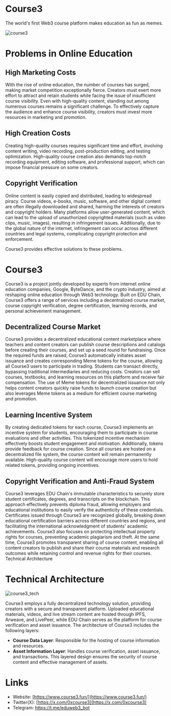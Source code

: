 # Course3
The world's first Web3 course platform makes education as fun as memes.

![course3](https://github.com/user-attachments/assets/5a2a9dff-bd61-45cf-9aa7-f159ebede0f2)



# Problems in Online Education
## High Marketing Costs 
With the rise of online education, the number of courses has surged, making market competition exceptionally fierce. Creators must exert more effort to attract and retain students while facing the issue of insufficient course visibility. Even with high-quality content, standing out among numerous courses remains a significant challenge. To effectively capture the audience and enhance course visibility, creators must invest more resources in marketing and promotion.

## High Creation Costs 
Creating high-quality courses requires significant time and effort, involving content writing, video recording, post-production editing, and testing optimization. High-quality course creation also demands top-notch recording equipment, editing software, and professional support, which can impose financial pressure on some creators.

## Copyright Verification 
Online content is easily copied and distributed, leading to widespread piracy. Course videos, e-books, music, software, and other digital content are often illegally downloaded and shared, harming the interests of creators and copyright holders. Many platforms allow user-generated content, which can lead to the upload of unauthorized copyrighted materials (such as video clips, music, images), resulting in infringement issues. Additionally, due to the global nature of the internet, infringement can occur across different countries and legal systems, complicating copyright protection and enforcement.

Course3 provides effective solutions to these problems.

# Course3
Course3 is a project jointly developed by experts from internet online education companies, Google, ByteDance, and the crypto industry, aimed at reshaping online education through Web3 technology. Built on EDU Chain, Course3 offers a range of services including a decentralized course market, course copyright verification, degree certification, learning records, and personal achievement management.

## Decentralized Course Market 
Course3 provides a decentralized educational content marketplace where teachers and content creators can publish course descriptions and catalogs before creating their courses, and set up a seed round for fundraising. Once the required funds are raised, Course3 automatically initiates asset issuance and creates corresponding Meme tokens for the course, allowing all Course3 users to participate in trading.
Students can transact directly, bypassing traditional intermediaries and reducing costs. Creators can sell courses, textbooks, and learning resources on this platform and receive fair compensation. The use of Meme tokens for decentralized issuance not only helps content creators quickly raise funds to launch course creation but also leverages Meme tokens as a medium for efficient course marketing and promotion.

## Learning Incentive System 
By creating dedicated tokens for each course, Course3 implements an incentive system for students, encouraging them to participate in course evaluations and other activities. This tokenized incentive mechanism effectively boosts student engagement and motivation. Additionally, tokens provide feedback for course creation. Since all courses are hosted on a decentralized file system, the course content will remain permanently available. High-quality course content will encourage more users to hold related tokens, providing ongoing incentives.

## Copyright Verification and Anti-Fraud System 
Course3 leverages EDU Chain's immutable characteristics to securely store student certificates, degrees, and transcripts on the blockchain. This approach effectively prevents diploma fraud, allowing employers and educational institutions to easily verify the authenticity of these credentials. Certificates issued through Course3 are recognized globally, breaking down educational certification barriers across different countries and regions, and facilitating the international acknowledgment of students' academic achievements.
Course3 also focuses on protecting intellectual property rights for courses, preventing academic plagiarism and theft. At the same time, Course3 promotes transparent sharing of course content, enabling all content creators to publish and share their course materials and research outcomes while retaining control and revenue rights for their courses.
Technical Architecture

# Technical Architecture
![course3_tech](https://github.com/user-attachments/assets/f2442b64-c9b9-44a2-b608-ee5ff032c143)

Course3 employs a fully decentralized technology solution, providing creators with a secure and transparent platform. Uploaded educational materials, videos, and live stream content are hosted through IPFS, Arweave, and LivePeer, while EDU Chain serves as the platform for course verification and asset issuance. The architecture of Course3 includes the following layers:
- **Course Data Layer**: Responsible for the hosting of course information and resources.
- **Asset Information Layer**: Handles course verification, asset issuance, and transactions.
This layered design ensures the security of course content and effective management of assets.

# Links

- Website: [https://www.course3.fun/](https://www.course3.fun/)
- Twitter(X): [https://x.com/0xcourse3](https://x.com/0xcourse3)
- Telegram: https://t.me/eduweb3_bot
